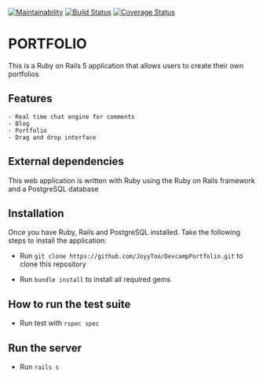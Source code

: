 [![Maintainability](https://api.codeclimate.com/v1/badges/0f4848a324f038dcd649/maintainability)](https://codeclimate.com/github/JoyyToo/DevcampPortfolio/maintainability)  [![Build Status](https://travis-ci.org/JoyyToo/DevcampPortfolio.svg?branch=ch-integrate-testing)](https://travis-ci.org/JoyyToo/DevcampPortfolio)  [![Coverage Status](https://coveralls.io/repos/github/JoyyToo/DevcampPortfolio/badge.svg?branch=ch-integrate-testing)](https://coveralls.io/github/JoyyToo/DevcampPortfolio?branch=ch-integrate-testing)
# PORTFOLIO
This is a Ruby on Rails 5 application that allows users to create their own portfolios

## Features
    - Real time chat engine for comments
    - Blog
    - Portfolio
    - Drag and drop interface

## External dependencies
This web application is written with Ruby using the Ruby on Rails framework and a PostgreSQL database

## Installation
Once you have Ruby, Rails and PostgreSQL installed. Take the following steps to install the application:
 - Run `git clone https://github.com/JoyyToo/DevcampPortfolio.git` to clone this repository

 - Run `bundle install` to install all required gems

## How to run the test suite
- Run test with `rspec spec`

## Run the server
- Run `rails s`
